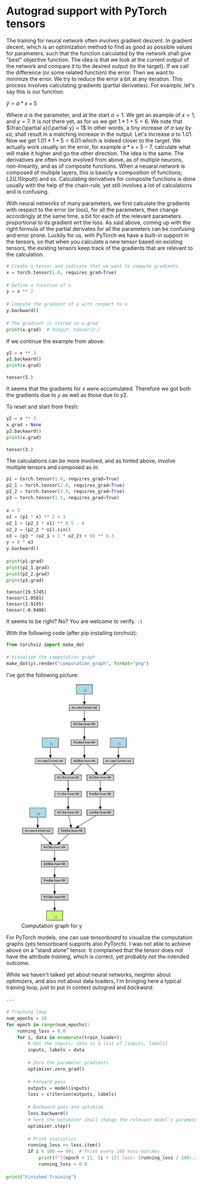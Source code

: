 # Autograd support with PyTorch tensors

The training for neural network often involves gradient descent. In gradient decent, which is an optimization method to find as good as possible values for parameters, such that the function calculated by the network shall give "best" objective function. The idea is that we look at the current output of the network and compare it to the desired output (to the target). If we call the difference (or some related function) the error. Then we want to minimize the error.
We try to reduce the error a bit at any iteration. This process involves calculating gradients (partial derivaties).
For example, let's say this is our function:

$\hat{y} = a * x + 5$

Where $a$ is the parameter, and at the start $a = 1$. We get an example of $x = 1$, and $y = 7$. It is not there yet, as for us we get $1 * 1 + 5 = 6$. We note that $\frac{\partial a}{\partial y} = 1$ In other words, a tiny increase of $a$ say by $\epsilon a$, shall result in a matching increase in the output. Let's increase $a$ to $1.01$. Now we get $1.01 * 1 + 5 = 6.01$ which is indeed closer to the target. We actually work usually on the error, for example $a * x + 5 - 7$, calculate what will make it higher and go the other direction. The idea is the same.
The derivatives are often more involved from above, as of multiple neurons, non-linearity, and as of composite functions. When a neuaral network is composed of multiple layers, this is basicly a composition of functions; $L2(L1(Input))$ and so. Calculating derivatives for composite functions is done usually with the help of the chain-rule, yet still involves a lot of calculations and is confusing.

With neural networks of many parameters, we first calculate the gradients with respect to the error (or loss), for all the parameters, then change accordingly at the same time, a bit for each of the relevant parameters proportional to its gradient wrt the loss. As said above, coming up with the right formula of the partial derivates for all the parameters can be confusing and error prone. Luckily for us, with PyTorch we have a built-in support in the tensors, so that when you calculate a new tensor based on existing tensors, the existing tensors keep track of the gradients that are relevant to the calculation.

``` py
# Create a tensor and indicate that we want to compute gradients
x = torch.tensor(1.0, requires_grad=True)

# Define a function of x
y = x ** 2

# Compute the gradient of y with respect to x
y.backward()

# The gradient is stored in x.grad
print(x.grad)  # Output: tensor(2.)
```

If we continue the example from above:

``` py
y2 = x ** 3
y2.backward()
print(x.grad)
```

```tensor(5.)```

It seems that the gradients for $x$ were accumulated. Therefore we got both the gradients due to $y$ as well as those due to $y2$.

To reset and start from fresh:

``` py
y2 = x ** 3
x.grad = None
y2.backward()
print(x.grad)
```

```tensor(3.)```

The calculations can be more involved, and as hinted above, involve multiple tensors and composed as in:

``` py
p1 = torch.tensor(1.0, requires_grad=True)
p2_1 = torch.tensor(2.0, requires_grad=True)
p2_2 = torch.tensor(3.0, requires_grad=True)
p3 = torch.tensor(1.5, requires_grad=True)

x = 3
o1 = (p1 * x) ** 2 + 1
o2_1 = (p2_1 * o1) ** 0.5 - 4 
o2_2 = (p2_2 * o1).sin()
o3 = (p3 * (o2_1 + 2 * o2_2) + 9) ** 0.3
y = 8 * o3
y.backward()

print(p1.grad)
print(p2_1.grad)
print(p2_2.grad)
print(p3.grad)
```

```
tensor(19.5745)
tensor(1.0581)
tensor(2.9195)
tensor(-0.9488)
```

It seems to be right? No? You are welcome to verify. ```:)```

With the following code (after pip installing *torchviz*):

``` py
from torchviz import make_dot

# Visualize the computation graph
make_dot(y).render("computation_graph", format="png")
```

I've got the following picture:

<figure style="width:60%">
    <img src="../images/computation_graph.png" title="Computation graph for y"/>
    <figcaption>Computation graph for y</figcaption>
</figure>

For PyTorch models, one can use *tensorboard* to visualize the computation graphs (yes tensorboard supports also PyTorch). I was not able to achieve above on a "stand alone" tensor. It complained that the tensor does not have the attribute *training*, which is correct, yet probably not the intended outcome.

While we haven't talked yet about neural networks, neighter about optimizers, and also not about data loaders, I'm bringing here a typical training loop, just to put in context *autograd* and *backward*.

``` py
...

# Training loop
num_epochs = 10
for epoch in range(num_epochs):
    running_loss = 0.0
    for i, data in enumerate(train_loader):
        # Get the inputs; data is a list of [inputs, labels]
        inputs, labels = data

        # Zero the parameter gradients
        optimizer.zero_grad()

        # Forward pass
        outputs = model(inputs)
        loss = criterion(outputs, labels)

        # Backward pass and optimize
        loss.backward()
        # here the optimizer shall change the relevant model's parameters
        optimizer.step()

        # Print statistics
        running_loss += loss.item()
        if i % 100 == 99:  # Print every 100 mini-batches
            print(f"[{epoch + 1}, {i + 1}] loss: {running_loss / 100:.3f}")
            running_loss = 0.0

print("Finished Training")
```